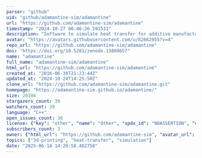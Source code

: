 ```yaml
---
parser: "github"
uid: "github/adamantine-sim/adamantine"
url: "https://github.com/adamantine-sim/adamantine"
timestamp: "2024-10-27 00:46:26.591531"
description: "Software to simulate heat transfer for additive manufacturing"
avatar: "https://avatars.githubusercontent.com/u/82662955?v=4"
repo_url: "https://github.com/adamantine-sim/adamantine"
doi: "https://doi.org/10.5281/zenodo.13869657"
name: "adamantine"
full_name: "adamantine-sim/adamantine"
html_url: "https://github.com/adamantine-sim/adamantine"
created_at: "2016-06-30T21:23:44Z"
updated_at: "2024-10-24T14:25:50Z"
clone_url: "https://github.com/adamantine-sim/adamantine.git"
homepage: "https://adamantine-sim.github.io/adamantine/"
size: 20104
stargazers_count: 39
watchers_count: 39
language: "C++"
open_issues_count: 36
license: {"key": "other", "name": "Other", "spdx_id": "NOASSERTION", "url": null, "node_id": "MDc6TGljZW5zZTA="}
subscribers_count: 3
owner: {"html_url": "https://github.com/adamantine-sim", "avatar_url": "https://avatars.githubusercontent.com/u/82662955?v=4", "login": "adamantine-sim", "type": "Organization"}
topics: ["3d-printing", "heat-transfer", "simulation"]
date: "2025-06-14 14:26:58.482750"
---
```

